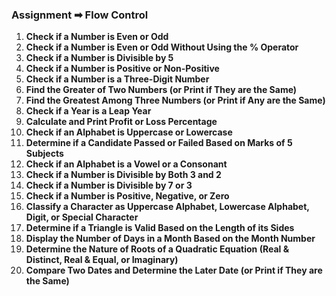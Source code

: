 ### Assignment ➡ Flow Control

1. **Check if a Number is Even or Odd**
2. **Check if a Number is Even or Odd Without Using the % Operator**
3. **Check if a Number is Divisible by 5**
4. **Check if a Number is Positive or Non-Positive**
5. **Check if a Number is a Three-Digit Number**
6. **Find the Greater of Two Numbers (or Print if They are the Same)**
7. **Find the Greatest Among Three Numbers (or Print if Any are the Same)**
8. **Check if a Year is a Leap Year**
9. **Calculate and Print Profit or Loss Percentage**
10. **Check if an Alphabet is Uppercase or Lowercase**
11. **Determine if a Candidate Passed or Failed Based on Marks of 5 Subjects**
12. **Check if an Alphabet is a Vowel or a Consonant**
13. **Check if a Number is Divisible by Both 3 and 2**
14. **Check if a Number is Divisible by 7 or 3**
15. **Check if a Number is Positive, Negative, or Zero**
16. **Classify a Character as Uppercase Alphabet, Lowercase Alphabet, Digit, or Special Character**
17. **Determine if a Triangle is Valid Based on the Length of its Sides**
18. **Display the Number of Days in a Month Based on the Month Number**
19. **Determine the Nature of Roots of a Quadratic Equation (Real & Distinct, Real & Equal, or Imaginary)**
20. **Compare Two Dates and Determine the Later Date (or Print if They are the Same)**